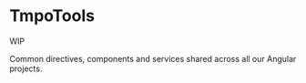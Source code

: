 # TmpoTools

WIP


Common directives, components and services shared across all our Angular projects.



